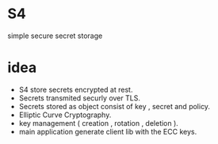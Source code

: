 # S4
simple secure secret storage

# idea
- S4 store secrets encrypted at rest.
- Secrets transmited securly over TLS.
- Secrets stored as object consist of key , secret and policy.
- Elliptic Curve Cryptography.
- key management ( creation , rotation , deletion ).
- main application generate client lib with the ECC keys.